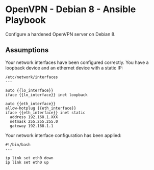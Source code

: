 # OpenVPN - Debian 8 - Ansible Playbook

Configure a hardened OpenVPN server on Debian 8.

## Assumptions

Your network interfaces have been configured correctly. You have a loopback
device and an ethernet device with a static IP:
```
/etc/network/interfaces
---

auto {{lo_interface}}
iface {{lo_interface}} inet loopback

auto {{eth_interface}}
allow-hotplug {{eth_interface}}
iface {{eth_interface}} inet static
  address 192.168.1.XXX
  netmask 255.255.255.0
  gateway 192.168.1.1
```

Your network interface configuration has been applied:
```
#!/bin/bash
---

ip link set eth0 down
ip link set eth0 up
```
